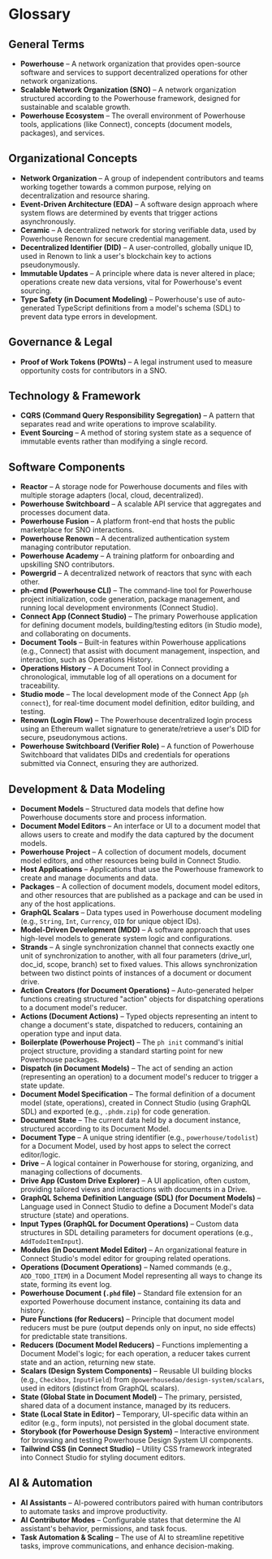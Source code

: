 # Glossary

## General Terms
- **Powerhouse** – A network organization that provides open-source software and services to support decentralized operations for other network organizations.
- **Scalable Network Organization (SNO)** – A network organization structured according to the Powerhouse framework, designed for sustainable and scalable growth.
- **Powerhouse Ecosystem** – The overall environment of Powerhouse tools, applications (like Connect), concepts (document models, packages), and services.

## Organizational Concepts
- **Network Organization** – A group of independent contributors and teams working together towards a common purpose, relying on decentralization and resource sharing.
- **Event-Driven Architecture (EDA)** – A software design approach where system flows are determined by events that trigger actions asynchronously.
- **Ceramic** – A decentralized network for storing verifiable data, used by Powerhouse Renown for secure credential management.
- **Decentralized Identifier (DID)** – A user-controlled, globally unique ID, used in Renown to link a user's blockchain key to actions pseudonymously.
- **Immutable Updates** – A principle where data is never altered in place; operations create new data versions, vital for Powerhouse's event sourcing.
- **Type Safety (in Document Modeling)** – Powerhouse's use of auto-generated TypeScript definitions from a model's schema (SDL) to prevent data type errors in development.

## Governance & Legal
- **Proof of Work Tokens (POWts)** – A legal instrument used to measure opportunity costs for contributors in a SNO.

## Technology & Framework
- **CQRS (Command Query Responsibility Segregation)** – A pattern that separates read and write operations to improve scalability.
- **Event Sourcing** – A method of storing system state as a sequence of immutable events rather than modifying a single record.

## Software Components
- **Reactor** – A storage node for Powerhouse documents and files with multiple storage adapters (local, cloud, decentralized).
- **Powerhouse Switchboard** – A scalable API service that aggregates and processes document data.
- **Powerhouse Fusion** – A platform front-end that hosts the public marketplace for SNO interactions.
- **Powerhouse Renown** – A decentralized authentication system managing contributor reputation.
- **Powerhouse Academy** – A training platform for onboarding and upskilling SNO contributors.
- **Powergrid** – A decentralized network of reactors that sync with each other.
- **ph-cmd (Powerhouse CLI)** – The command-line tool for Powerhouse project initialization, code generation, package management, and running local development environments (Connect Studio).
- **Connect App (Connect Studio)** – The primary Powerhouse application for defining document models, building/testing editors (in Studio mode), and collaborating on documents.
- **Document Tools** – Built-in features within Powerhouse applications (e.g., Connect) that assist with document management, inspection, and interaction, such as Operations History.
- **Operations History** – A Document Tool in Connect providing a chronological, immutable log of all operations on a document for traceability.
- **Studio mode** – The local development mode of the Connect App (`ph connect`), for real-time document model definition, editor building, and testing.
- **Renown (Login Flow)** – The Powerhouse decentralized login process using an Ethereum wallet signature to generate/retrieve a user's DID for secure, pseudonymous actions.
- **Powerhouse Switchboard (Verifier Role)** – A function of Powerhouse Switchboard that validates DIDs and credentials for operations submitted via Connect, ensuring they are authorized.

## Development & Data Modeling
- **Document Models** – Structured data models that define how Powerhouse documents store and process information.
- **Document Model Editors** – An interface or UI to a document model that allows users to create and modify the data captured by the document models.
- **Powerhouse Project** – A collection of document models, document model editors, and other resources being build in Connect Studio.
- **Host Applications** – Applications that use the Powerhouse framework to create and manage documents and data.
- **Packages** – A collection of document models, document model editors, and other resources that are published as a package and can be used in any of the host applications.
- **GraphQL Scalars** – Data types used in Powerhouse document modeling (e.g., `String`, `Int`, `Currency`, `OID` for unique object IDs).
- **Model-Driven Development (MDD)** – A software approach that uses high-level models to generate system logic and configurations.
- **Strands** – A single synchronization channel that connects exactly one unit of synchronization to another, with all four parameters (drive_url, doc_id, scope, branch) set to fixed values. This allows synchronization between two distinct points of instances of a document or document drive.
- **Action Creators (for Document Operations)** – Auto-generated helper functions creating structured "action" objects for dispatching operations to a document model's reducer.
- **Actions (Document Actions)** – Typed objects representing an intent to change a document's state, dispatched to reducers, containing an operation type and input data.
- **Boilerplate (Powerhouse Project)** – The `ph init` command's initial project structure, providing a standard starting point for new Powerhouse packages.
- **Dispatch (in Document Models)** – The act of sending an action (representing an operation) to a document model's reducer to trigger a state update.
- **Document Model Specification** – The formal definition of a document model (state, operations), created in Connect Studio (using GraphQL SDL) and exported (e.g., `.phdm.zip`) for code generation.
- **Document State** – The current data held by a document instance, structured according to its Document Model.
- **Document Type** – A unique string identifier (e.g., `powerhouse/todolist`) for a Document Model, used by host apps to select the correct editor/logic.
- **Drive** – A logical container in Powerhouse for storing, organizing, and managing collections of documents.
- **Drive App (Custom Drive Explorer)** – A UI application, often custom, providing tailored views and interactions with documents in a Drive.
- **GraphQL Schema Definition Language (SDL) (for Document Models)** – Language used in Connect Studio to define a Document Model's data structure (state) and operations.
- **Input Types (GraphQL for Document Operations)** – Custom data structures in SDL detailing parameters for document operations (e.g., `AddTodoItemInput`).
- **Modules (in Document Model Editor)** – An organizational feature in Connect Studio's model editor for grouping related operations.
- **Operations (Document Operations)** – Named commands (e.g., `ADD_TODO_ITEM`) in a Document Model representing all ways to change its state, forming its event log.
- **Powerhouse Document (`.phd` file)** – Standard file extension for an exported Powerhouse document instance, containing its data and history.
- **Pure Functions (for Reducers)** – Principle that document model reducers must be pure (output depends only on input, no side effects) for predictable state transitions.
- **Reducers (Document Model Reducers)** – Functions implementing a Document Model's logic; for each operation, a reducer takes current state and an action, returning new state.
- **Scalars (Design System Components)** – Reusable UI building blocks (e.g., `Checkbox`, `InputField`) from `@powerhousedao/design-system/scalars`, used in editors (distinct from GraphQL scalars).
- **State (Global State in Document Model)** – The primary, persisted, shared data of a document instance, managed by its reducers.
- **State (Local State in Editor)** – Temporary, UI-specific data within an editor (e.g., form inputs), not persisted in the global document state.
- **Storybook (for Powerhouse Design System)** – Interactive environment for browsing and testing Powerhouse Design System UI components.
- **Tailwind CSS (in Connect Studio)** – Utility CSS framework integrated into Connect Studio for styling document editors.

## AI & Automation
- **AI Assistants** – AI-powered contributors paired with human contributors to automate tasks and improve productivity.
- **AI Contributor Modes** – Configurable states that determine the AI assistant's behavior, permissions, and task focus.
- **Task Automation & Scaling** – The use of AI to streamline repetitive tasks, improve communications, and enhance decision-making.
